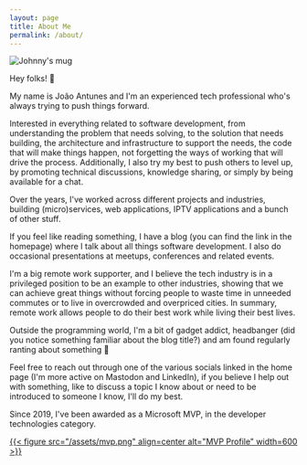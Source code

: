 ```yaml
---
layout: page
title: About Me
permalink: /about/
---
```


![Johnny's mug](/assets/j-pic-small.jpg#center)

Hey folks! 👋

My name is João Antunes and I'm an experienced tech professional who's always trying to push things forward.

Interested in everything related to software development, from understanding the problem that needs solving, to the solution that needs building, the architecture and infrastructure to support the needs, the code that will make things happen, not forgetting the ways of working that will drive the process. Additionally, I also try my best to push others to level up, by promoting technical discussions, knowledge sharing, or simply by being available for a chat.

Over the years, I've worked across different projects and industries, building (micro)services, web applications, IPTV applications and a bunch of other stuff.

If you feel like reading something, I have a blog (you can find the link in the homepage) where I talk about all things software development. I also do occasional presentations at meetups, conferences and related events.

I'm a big remote work supporter, and I believe the tech industry is in a privileged position to be an example to other industries, showing that we can achieve great things without forcing people to waste time in unneeded commutes or to live in overcrowded and overpriced cities. In summary, remote work allows people to do their best work while living their best lives.

Outside the programming world, I'm a bit of gadget addict, headbanger (did you notice something familiar about the blog title?) and am found regularly ranting about something 🙂

Feel free to reach out through one of the various socials linked in the home page (I'm more active on Mastodon and LinkedIn), if you believe I help out with something, like to discuss a topic I know about or need to be introduced to someone I know, I'll do my best.

Since 2019, I've been awarded as a Microsoft MVP, in the developer technologies category.

[{{< figure src="/assets/mvp.png" align=center alt="MVP Profile" width=600 >}}](https://mvp.microsoft.com/en-us/PublicProfile/5003375)